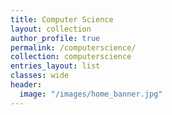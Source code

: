 ```yaml
---
title: Computer Science
layout: collection
author_profile: true
permalink: /computerscience/
collection: computerscience
entries_layout: list
classes: wide
header:
  image: "/images/home_banner.jpg"
---
```

